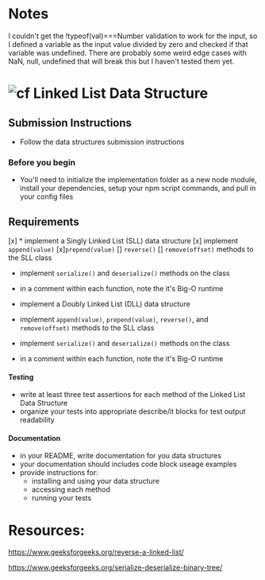 #  Notes

I couldn't get the !typeof(val)===Number validation to work for the input, so I defined a variable as the input value divided by zero and checked if that variable was undefined.  There are probably some weird edge cases with NaN, null, undefined that will break this but I haven't tested them yet.




![cf](http://i.imgur.com/7v5ASc8.png) Linked List Data Structure
================================================================

## Submission Instructions
* Follow the data structures submission instructions

### Before you begin
* You'll need to initialize the implementation folder as a new node module, install your dependencies, setup your npm script commands, and pull in your config files


## Requirements
[x] * implement a Singly Linked List (SLL) data structure
[x] implement `append(value)`
[x]`prepend(value)`
[]  `reverse()`
[] `remove(offset)` methods to the SLL class


* implement `serialize()` and `deserialize()` methods on the class
* in a comment within each function, note the it's Big-O runtime



* implement a Doubly Linked List (DLL) data structure
* implement `append(value)`, `prepend(value)`, `reverse()`, and `remove(offset)` methods to the SLL class
* implement `serialize()` and `deserialize()` methods on the class
* in a comment within each function, note the it's Big-O runtime

#### Testing
  * write at least three test assertions for each method of the Linked List Data Structure
  * organize your tests into appropriate describe/it blocks for test output readability

####  Documentation
  * in your README, write documentation for you data structures
  * your documentation should includes code block useage examples
  * provide instructions for:
    * installing and using your data structure
    * accessing each method
    * running your tests




# Resources:

https://www.geeksforgeeks.org/reverse-a-linked-list/

https://www.geeksforgeeks.org/serialize-deserialize-binary-tree/